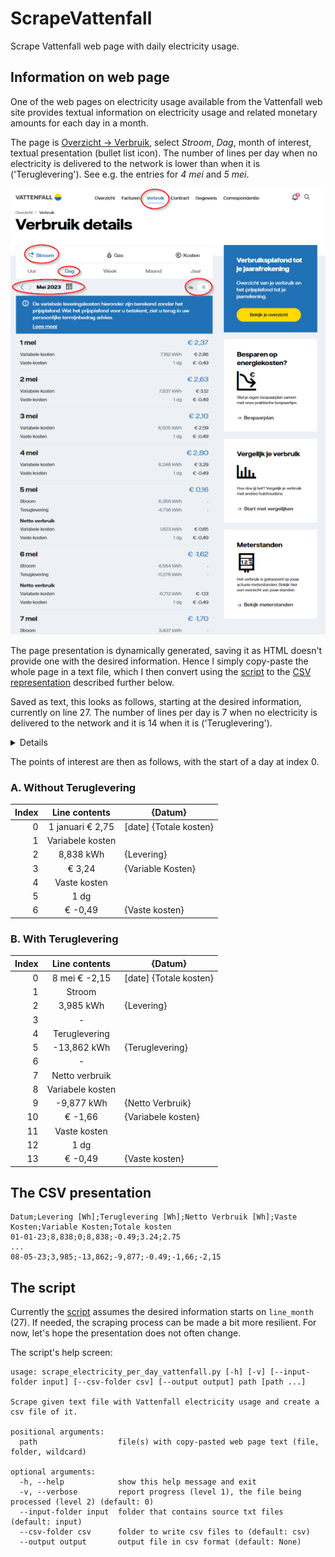 # ScrapeVattenfall

Scrape Vattenfall web page with daily electricity usage.

## Information on web page

One of the web pages on electricity usage available from the Vattenfall web site provides textual information on electricity usage and related monetary amounts for each day in a month. 

The page is [Overzicht &rarr; Verbruik](https://www.vattenfall.nl/service/mijn-vattenfall/#/vf/verbruik), select *Stroom*, *Dag*, month of interest, textual presentation (bullet list icon). The number of lines per day when no electricity is delivered to the network is lower than when it is ('Teruglevering'). See e.g. the entries for *4 mei* and *5 mei*.

![Part of Vattenfall web page with electricity usage for each day in a month](media/202305-Verbruik%20details-Vattenfall-w600-circle.png)

The page presentation is dynamically generated, saving it as HTML doesn't provide one with the desired information. Hence I simply copy-paste the whole page in a text file, which I then convert using the [script](script/scrape_electricity_per_day_vattenfall.py) to the [CSV representation](#the-csv-presentation) described further below.

Saved as text, this looks as follows, starting at the desired information, currently on line 27. The number of lines per day is 7 when no electricity is delivered to the network and it is 14 when it is ('Teruglevering').

<details>
<div style="text-size=.6em">

```
Mei 2023
De variabele leveringskosten hieronder zijn berekend zonder het prijsplafond. Wat het prijsplafond voor u betekent, ziet u terug in uw persoonlijke termijnbedrag advies.

Lees meer
1 mei € 2,37
Variabele kosten
7,162 kWh
€ 2,86
Vaste kosten
1 dg
€ -0,49
2 mei € 2,63
Variabele kosten
7,837 kWh
€ 3,12
Vaste kosten
1 dg
€ -0,49
3 mei € 2,10
Variabele kosten
6,505 kWh
€ 2,59
Vaste kosten
1 dg
€ -0,49
4 mei € 2,80
Variabele kosten
8,246 kWh
€ 3,29
Vaste kosten
1 dg
€ -0,49
5 mei € 0,16
Stroom
6,359 kWh
-
Teruglevering
-4,736 kWh
-
Netto verbruik
Variabele kosten
1,623 kWh
€ 0,65
Vaste kosten
1 dg
€ -0,49
6 mei € -1,62
Stroom
4,564 kWh
-
Teruglevering
-11,276 kWh
-
Netto verbruik
Variabele kosten
-6,712 kWh
€ -1,13
Vaste kosten
1 dg
€ -0,49
7 mei € -1,70
Stroom
```

</div>
</details>

The points of interest are then as follows, with the start of a day at index 0.
### A. Without Teruglevering

| Index |  Line contents   | {Datum}                |
| ----: | :--------------: | ---------------------- |
|     0 | 1 januari € 2,75 | [date] {Totale kosten} |
|     1 | Variabele kosten |                        |
|     2 |    8,838 kWh     | {Levering}             |
|     3 |      € 3,24      | {Variable Kosten}      |
|     4 |   Vaste kosten   |                        |
|     5 |       1 dg       |                        |
|     6 |     € -0,49      | {Vaste kosten}         |

### B. With Teruglevering

| Index |  Line contents   | {Datum}                |
| ----: | :--------------: | ---------------------- |
|     0 |  8 mei € -2,15   | [date] {Totale kosten} |
|     1 |      Stroom      |                        |
|     2 |    3,985 kWh     | {Levering}             |
|     3 |        -         |                        |
|     4 |  Teruglevering   |                        |
|     5 |   -13,862 kWh    | {Teruglevering}        |
|     6 |        -         |                        |
|     7 |  Netto verbruik  |                        |
|     8 | Variabele kosten |                        |
|     9 |    -9,877 kWh    | {Netto Verbruik}       |
|    10 |     € -1,66      | {Variabele kosten}     |
|    11 |   Vaste kosten   |                        |
|    12 |       1 dg       |                        |
|    13 |     € -0,49      | {Vaste kosten}         |


## The CSV presentation

```Text
Datum;Levering [Wh];Teruglevering [Wh];Netto Verbruik [Wh];Vaste Kosten;Variable Kosten;Totale kosten
01-01-23;8,838;0;8,838;-0.49;3.24;2.75
...
08-05-23;3,985;-13,862;-9,877;-0.49;-1,66;-2,15
```

## The script

Currently the [script](script/scrape_electricity_per_day_vattenfall.py) assumes the desired information starts on `line_month` (27). If needed, the scraping process can be made a bit more resilient. For now, let's hope the presentation does not often change.

The script's help screen:

```Console
usage: scrape_electricity_per_day_vattenfall.py [-h] [-v] [--input-folder input] [--csv-folder csv] [--output output] path [path ...]

Scrape given text file with Vattenfall electricity usage and create a csv file of it.

positional arguments:
  path                  file(s) with copy-pasted web page text (file, folder, wildcard)

optional arguments:
  -h, --help            show this help message and exit
  -v, --verbose         report progress (level 1), the file being processed (level 2) (default: 0)
  --input-folder input  folder that contains source txt files (default: input)
  --csv-folder csv      folder to write csv files to (default: csv)
  --output output       output file in csv format (default: None)
```
